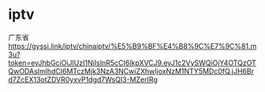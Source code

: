 # iptv
 广东省
https://gyssi.link/iptv/chinaiptv/%E5%B9%BF%E4%B8%9C%E7%9C%81.m3u?token=eyJhbGciOiJIUzI1NiIsInR5cCI6IkpXVCJ9.eyJ1c2VySWQiOjY4OTQzOTQwODAsImlhdCI6MTczMjk3NzA3NCwiZXhwIjoxNzM1NTY5MDc0fQ.jJH6Brd7ZcEX13otZDVR0yxvP1dgd7WsQI3-MZerIRg
